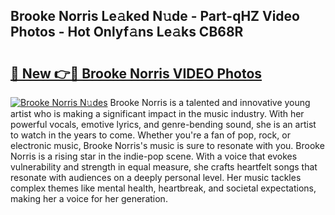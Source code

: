## Brooke Norris Le𝚊ked N𝚞de - Part-qHZ Video Photos - Hot Onlyf𝚊ns Le𝚊ks CB68R

# <h2><a href="http://ab69779.deff.icu/?id=Brooke+Norris">🔗 New 👉🔴 Brooke Norris VIDEO Photos</a></h2>

[![Brooke Norris N𝚞des](https://i.imgur.com/rIISA9y.gif)](http://ab69779.deff.icu/?id=Brooke+Norris)
Brooke Norris is a talented and innovative young artist who is making a significant impact in the music industry. With her powerful vocals, emotive lyrics, and genre-bending sound, she is an artist to watch in the years to come. Whether you're a fan of pop, rock, or electronic music, Brooke Norris's music is sure to resonate with you. Brooke Norris is a rising star in the indie-pop scene. With a voice that evokes vulnerability and strength in equal measure, she crafts heartfelt songs that resonate with audiences on a deeply personal level. Her music tackles complex themes like mental health, heartbreak, and societal expectations, making her a voice for her generation.
